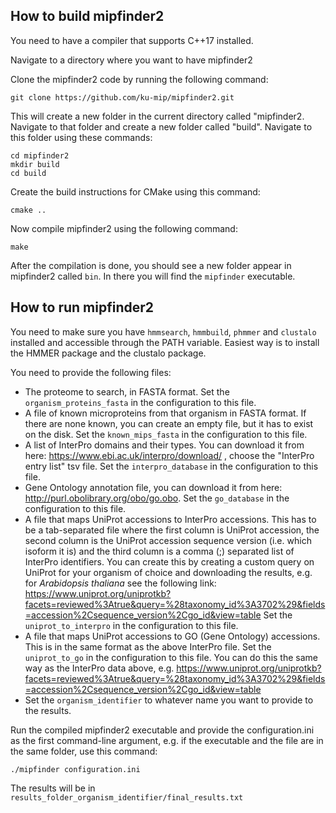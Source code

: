 ## How to build mipfinder2

You need to have a compiler that supports C++17 installed.

Navigate to a directory where you want to have mipfinder2

Clone the mipfinder2 code by running the following command:

`git clone https://github.com/ku-mip/mipfinder2.git`

This will create a new folder in the current directory called "mipfinder2. Navigate to that folder and create a new folder called "build". Navigate to this folder using these commands:

```
cd mipfinder2
mkdir build
cd build
```
Create the build instructions for CMake using this command:

`cmake ..`

Now compile mipfinder2 using the following command:

`make`

After the compilation is done, you should see a new folder appear in mipfinder2 called `bin`. In there you will find the `mipfinder` executable.

## How to run mipfinder2

You need to make sure you have `hmmsearch`, `hmmbuild`, `phmmer` and `clustalo` installed and accessible through the PATH variable. Easiest way is to install the HMMER package and the clustalo package.

You need to provide the following files:
 - The proteome to search, in FASTA format. Set the `organism_proteins_fasta` in the configuration to this file.
 - A file of known microproteins from that organism in FASTA format. If there are none known, you can create an empty file, but it has to exist on the disk. Set the `known_mips_fasta` in the configuration to this file.
 - A list of InterPro domains and their types. You can download it from here: https://www.ebi.ac.uk/interpro/download/ , choose the "InterPro entry list" tsv file. Set the `interpro_database` in the configuration to this file.
 - Gene Ontology annotation file, you can download it from here: http://purl.obolibrary.org/obo/go.obo. Set the `go_database` in the configuration to this file.
 - A file that maps UniProt accessions to InterPro accessions. This has to be a tab-separated file where the first column is UniProt accession, the second column is the UniProt accession sequence version (i.e. which isoform it is) and the third column is a comma (;) separated list of InterPro identifiers.
You can create this by creating a custom query on UniProt for your organism of choice and downloading the results, e.g. for *Arabidopsis thaliana* see the following link: https://www.uniprot.org/uniprotkb?facets=reviewed%3Atrue&query=%28taxonomy_id%3A3702%29&fields=accession%2Csequence_version%2Cgo_id&view=table
 Set the `uniprot_to_interpro` in the configuration to this file.
 - A file that maps UniProt accessions to GO (Gene Ontology) accessions. This is in the same format as the above InterPro file. Set the `uniprot_to_go` in the configuration to this file. You can do this the same way as the InterPro data above, e.g. https://www.uniprot.org/uniprotkb?facets=reviewed%3Atrue&query=%28taxonomy_id%3A3702%29&fields=accession%2Csequence_version%2Cgo_id&view=table
 - Set the `organism_identifier` to whatever name you want to provide to the results.

Run the compiled mipfinder2 executable and provide the configuration.ini as the first command-line argument, e.g. if the executable and the file are in the same folder, use this command:

`./mipfinder configuration.ini`

The results will be in `results_folder_organism_identifier/final_results.txt`